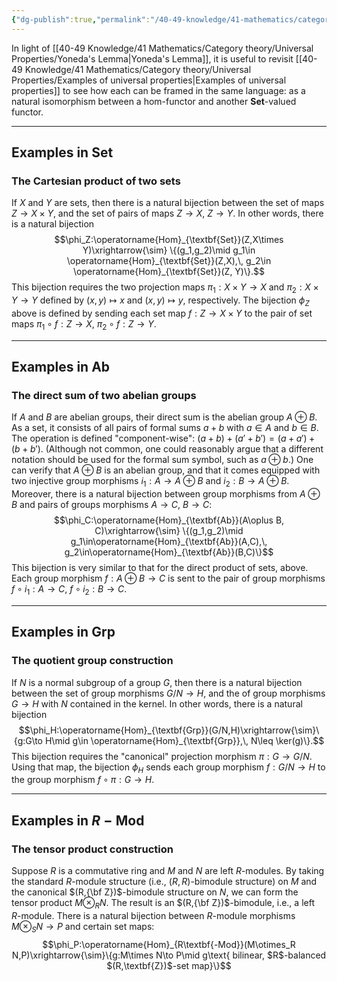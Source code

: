 ```yaml
---
{"dg-publish":true,"permalink":"/40-49-knowledge/41-mathematics/category-theory/universal-properties/examples-of-universal-properties-revisited/","tags":["category_theory"],"updated":"2024-07-21T20:30:31-07:00"}
---
```


In light of [[40-49 Knowledge/41 Mathematics/Category theory/Universal Properties/Yoneda's Lemma\|Yoneda's Lemma]], it is useful to revisit [[40-49 Knowledge/41 Mathematics/Category theory/Universal Properties/Examples of universal properties\|Examples of universal properties]] to see how each can be framed in the same language: as a natural isomorphism between a hom-functor and another $\textbf{Set}$-valued functor.

---
## Examples in $\textbf{Set}$

### The Cartesian product of two sets

If $X$ and $Y$ are sets, then there is a natural bijection between the set of maps $Z\to X\times Y$, and the set of pairs of maps $Z\to X$, $Z\to Y$. In other words, there is a natural bijection
$$\phi_Z:\operatorname{Hom}_{\textbf{Set}}(Z,X\times Y)\xrightarrow{\sim} \{(g_1,g_2)\mid g_1\in \operatorname{Hom}_{\textbf{Set}}(Z,X),\, g_2\in \operatorname{Hom}_{\textbf{Set}}(Z, Y)\}.$$
This bijection requires the two projection maps $\pi_1:X\times Y\to X$ and $\pi_2:X\times Y\to Y$ defined by $(x,y)\mapsto x$ and $(x,y)\mapsto y$, respectively. The bijection $\phi_Z$ above is defined by sending each set map $f:Z\to X\times Y$ to the pair of set maps $\pi_1\circ f:Z\to X$, $\pi_2\circ f:Z\to Y$.

---
## Examples in $\textbf{Ab}$

### The direct sum of two abelian groups

If $A$ and $B$ are abelian groups, their direct sum is the abelian group $A\oplus B$. As a set, it consists of all pairs of formal sums $a+b$ with $a\in A$ and $b\in B$. The operation is defined "component-wise": $(a+b)+(a'+b')=(a+a')+(b+b')$. (Although not common, one could reasonably argue that a different notation should be used for the formal sum symbol, such as $a\oplus b$.) One can verify that $A\oplus B$ is an abelian group, and that it comes equipped with two injective group morphisms $i_1:A\to A\oplus B$ and $i_2:B\to A\oplus B$. Moreover, there is a natural bijection between group morphisms from $A\oplus B$ and pairs of groups morphisms $A\to C$, $B\to C$:
$$\phi_C:\operatorname{Hom}_{\textbf{Ab}}(A\oplus B, C)\xrightarrow{\sim} \{(g_1,g_2)\mid g_1\in\operatorname{Hom}_{\textbf{Ab}}(A,C),\, g_2\in\operatorname{Hom}_{\textbf{Ab}}(B,C)\}$$
This bijection is very similar to that for the direct product of sets, above. Each group morphism $f:A\oplus B\to C$ is sent to the pair of group morphisms $f\circ i_1:A\to C$, $f\circ i_2:B\to C$.

---
## Examples in $\textbf{Grp}$

### The quotient group construction

If $N$ is a normal subgroup of a group $G$, then there is a natural bijection between the set of group morphisms $G/N\to H$, and the of group morphisms $G\to H$ with $N$ contained in the kernel. In other words, there is a natural bijection
$$\phi_H:\operatorname{Hom}_{\textbf{Grp}}(G/N,H)\xrightarrow{\sim}\{g:G\to H\mid g\in \operatorname{Hom}_{\textbf{Grp}},\, N\leq \ker(g)\}.$$
This bijection requires the "canonical" projection morphism $\pi:G\to G/N$. Using that map, the bijection $\phi_H$ sends each group morphism $f:G/N\to H$ to the group morphism $f\circ \pi:G\to H$.

---
## Examples in $R-\textbf{Mod}$

### The tensor product construction

Suppose $R$ is a commutative ring and $M$ and $N$ are left $R$-modules. By taking the standard $R$-module structure (i.e., $(R,R)$-bimodule structure) on $M$ and the canonical $(R,{\bf Z})$-bimodule structure on $N$, we can form the tensor product $M\otimes_R N$. The result is an $(R,{\bf Z})$-bimodule, i.e., a left $R$-module. There is a natural bijection between $R$-module morphisms $M\otimes_S N\to P$ and certain set maps:
$$\phi_P:\operatorname{Hom}_{R\textbf{-Mod}}(M\otimes_R N,P)\xrightarrow{\sim}\{g:M\times N\to P\mid g\text{ bilinear, $R$-balanced $(R,\textbf{Z})$-set map}\}$$